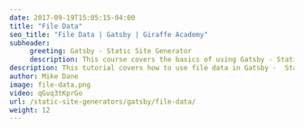 ```yaml
---
date: 2017-09-19T15:05:15-04:00
title: "File Data"
seo_title: "File Data | Gatsby | Giraffe Academy"
subheader:
     greeting: Gatsby - Static Site Generator
     description: This course covers the basics of using Gatsby - Static Site Generator. Work your way through the videos and we'll teach you everything you need to know to create a professional and scalable website or blog!
description: This tutorial covers how to use file data in Gatsby -  Static Site Generator.
author: Mike Dane
image: file-data.png
video: qGvq3tKprGo
url: /static-site-generators/gatsby/file-data/
weight: 12
---
```

